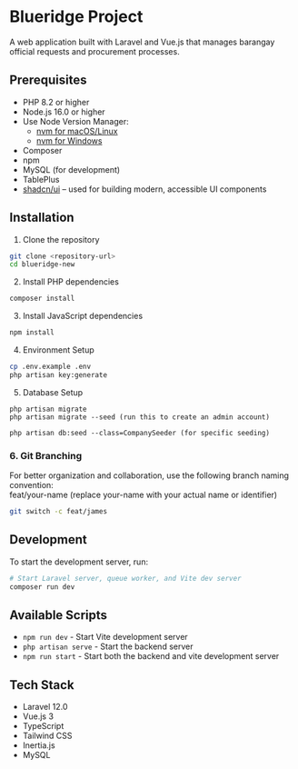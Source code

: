 # Blueridge Project

A web application built with Laravel and Vue.js that manages barangay official requests and procurement processes.

## Prerequisites

- PHP 8.2 or higher
- Node.js 16.0 or higher  
- Use Node Version Manager:  
    - [nvm for macOS/Linux](https://github.com/nvm-sh/nvm)  
    - [nvm for Windows](https://github.com/coreybutler/nvm-windows)
- Composer
- npm 
- MySQL (for development)
- TablePlus
- [shadcn/ui](https://www.shadcn-vue.com/) – used for building modern, accessible UI components

## Installation

1. Clone the repository
```sh
git clone <repository-url>
cd blueridge-new
```

2. Install PHP dependencies
```sh
composer install
```

3. Install JavaScript dependencies
```sh
npm install
```

4. Environment Setup
```sh
cp .env.example .env
php artisan key:generate
```

5. Database Setup
```
php artisan migrate
php artisan migrate --seed (run this to create an admin account)

php artisan db:seed --class=CompanySeeder (for specific seeding)
```
### 6. Git Branching

For better organization and collaboration, use the following branch naming convention:  
feat/your-name (replace your-name with your actual name or identifier)

```bash
git switch -c feat/james
```
## Development

To start the development server, run:
```sh
# Start Laravel server, queue worker, and Vite dev server
composer run dev
```

## Available Scripts

- `npm run dev` - Start Vite development server
- `php artisan serve` - Start the backend server
- `npm run start` - Start both the backend and vite development server 

## Tech Stack

- Laravel 12.0
- Vue.js 3
- TypeScript
- Tailwind CSS
- Inertia.js
- MySQL
